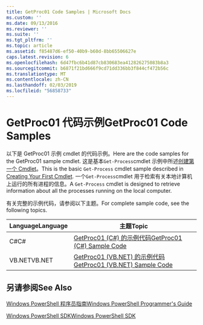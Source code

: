 ```yaml
---
title: GetProc01 Code Samples | Microsoft Docs
ms.custom: ''
ms.date: 09/13/2016
ms.reviewer: ''
ms.suite: ''
ms.tgt_pltfrm: ''
ms.topic: article
ms.assetid: f85487d6-ef50-40b9-b60d-8bb65506627e
caps.latest.revision: 6
ms.openlocfilehash: 6d47fbc6b41d87cb830683ea412826275083b8a3
ms.sourcegitcommit: b6871f21bd666f9cd71dd336bb3f844cf472b56c
ms.translationtype: MT
ms.contentlocale: zh-CN
ms.lasthandoff: 02/03/2019
ms.locfileid: "56858733"
---
```

# <a name="getproc01-code-samples"></a><span data-ttu-id="ef8b3-102">GetProc01 代码示例</span><span class="sxs-lookup"><span data-stu-id="ef8b3-102">GetProc01 Code Samples</span></span>

<span data-ttu-id="ef8b3-103">以下是 GetProc01 示例 cmdlet 的代码示例。</span><span class="sxs-lookup"><span data-stu-id="ef8b3-103">Here are the code samples for the GetProc01 sample cmdlet.</span></span> <span data-ttu-id="ef8b3-104">这是基本`Get-Process`cmdlet 示例中所述[创建第一个 Cmdlet](../cmdlet/creating-a-cmdlet-without-parameters.md)。</span><span class="sxs-lookup"><span data-stu-id="ef8b3-104">This is the basic `Get-Process` cmdlet sample described in [Creating Your First Cmdlet](../cmdlet/creating-a-cmdlet-without-parameters.md).</span></span> <span data-ttu-id="ef8b3-105">一个`Get-Process`cmdlet 用于检索有关本地计算机上运行的所有进程的信息。</span><span class="sxs-lookup"><span data-stu-id="ef8b3-105">A `Get-Process` cmdlet is designed to retrieve information about all the processes running on the local computer.</span></span>

<span data-ttu-id="ef8b3-106">有关完整的示例代码，请参阅以下主题。</span><span class="sxs-lookup"><span data-stu-id="ef8b3-106">For complete sample code, see the following topics.</span></span>

|<span data-ttu-id="ef8b3-107">Language</span><span class="sxs-lookup"><span data-stu-id="ef8b3-107">Language</span></span>|<span data-ttu-id="ef8b3-108">主题</span><span class="sxs-lookup"><span data-stu-id="ef8b3-108">Topic</span></span>|
|--------------|-----------|
|<span data-ttu-id="ef8b3-109">C#</span><span class="sxs-lookup"><span data-stu-id="ef8b3-109">C#</span></span>|[<span data-ttu-id="ef8b3-110">GetProc01 (C#) 的示例代码</span><span class="sxs-lookup"><span data-stu-id="ef8b3-110">GetProc01 (C#) Sample Code</span></span>](./getproc01-csharp-sample-code.md)|
|<span data-ttu-id="ef8b3-111">VB.NET</span><span class="sxs-lookup"><span data-stu-id="ef8b3-111">VB.NET</span></span>|[<span data-ttu-id="ef8b3-112">GetProc01 (VB.NET) 的示例代码</span><span class="sxs-lookup"><span data-stu-id="ef8b3-112">GetProc01 (VB.NET) Sample Code</span></span>](./getproc01-vb-net-sample-code.md)|

## <a name="see-also"></a><span data-ttu-id="ef8b3-113">另请参阅</span><span class="sxs-lookup"><span data-stu-id="ef8b3-113">See Also</span></span>

[<span data-ttu-id="ef8b3-114">Windows PowerShell 程序员指南</span><span class="sxs-lookup"><span data-stu-id="ef8b3-114">Windows PowerShell Programmer's Guide</span></span>](./windows-powershell-programmer-s-guide.md)

[<span data-ttu-id="ef8b3-115">Windows PowerShell SDK</span><span class="sxs-lookup"><span data-stu-id="ef8b3-115">Windows PowerShell SDK</span></span>](../windows-powershell-reference.md)